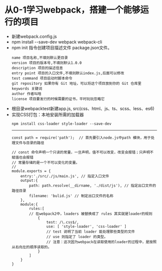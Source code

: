 # 从0-1学习webpack，搭建一个能够运行的项目
- 新建webpack.config.js
- npm install --save-dev webpack webpack-cli
- npm init 指令创建项目描述文件 package.json文件。
    ```
    name 项目名称,不填则默认更目录
    version 项目的版本号,不填则默认1.0.0
    description 项目的描述信息
    entry point 项目的入口文件,不填则默认index.js,后面可以修改
    test command 项目启动时脚本命令
    git repository 如果你有 Git 地址，可以将这个项目放到你的 Git 仓库里
    keywords 关键词
    author 作者叫啥
    license 项目要发行的时候需要的证书，平时玩玩忽略它
    ```
- 根目录webpacktest新建app.js, src(css、html、js、ts、scss、less、es6)
- 实现CSS打包：本地安装所需的加载器
  ```
  npm install css-loader style-loader --save-dev
  ```
  --------
  ```
  const path = require('path');  // 首先要引入node.js中path 模块，用于处理文件与目录的路径

  // const 命令声明一个只读的常量，一旦声明，值不可以改变，改变会报错；只声明不赋值也会报错
  // 常量存储的是一个不可以变化的变量。
  // 
  module.exports = {
      entry:'./src/./js/main.js', // 指定入口文件
      output:{
          path: path.resolve(__dirname, './dist/js'), // 指定出口文件的路径目录
          filename: 'bulid.js' // 制定出口文件的名称
      },
      module:{
          rules:[
          // 在webpack2中，loaders 被替换成了 rules 其实就是loader的规则
              {
                  test: /\.css$/,
                  use: [ 'style-loader', 'css-loader' ]
                  // test 说明了当前 loader 能处理那些类型的文件
                  // use 则指定了 loader 的类型。
                  // 注意：这次因为webpack在读取使用的loader的过程中，是按照从右向左的顺序读取的。
              }
          ]
      }
  }
  ```

  


